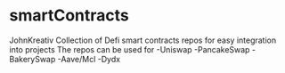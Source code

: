 # smartContracts
JohnKreativ Collection of Defi smart contracts repos for easy integration into projects
The repos can be used for
-Uniswap
-PancakeSwap
-BakerySwap
-Aave/Mcl
-Dydx
